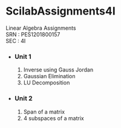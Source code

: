 # ScilabAssignments4I
Linear Algebra Assignments<br>
SRN :  PES1201800157<br>
SEC :  4I
<ul>
  <li><h3>Unit 1</h3></li>
  <ol type="1">
    <li>Inverse using Gauss Jordan </li>
    <li>Gaussian Elimination</li>
    <li>LU Decomposition</li>
  </ol>
  <li><h3>Unit 2</h3></li>
  <ol type="1">
    <li>Span of a matrix </li>
    <li>4 subspaces of a matrix</li>
  </ol> 
</ul>
